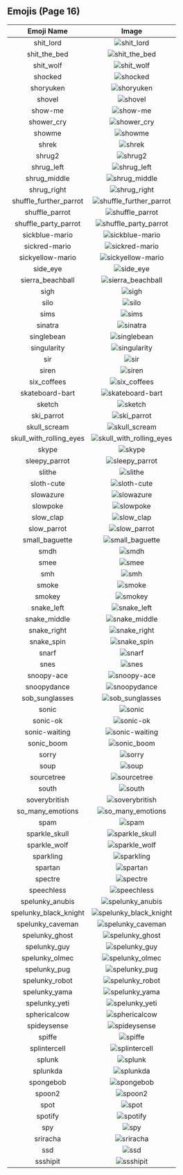 
## Emojis (Page 16)
|Emoji Name|Image|
| :-: | :-: |
|shit_lord| ![shit_lord](/output/shit_lord.png)|
|shit_the_bed| ![shit_the_bed](/output/shit_the_bed.png)|
|shit_wolf| ![shit_wolf](/output/shit_wolf.png)|
|shocked| ![shocked](/output/shocked.gif)|
|shoryuken| ![shoryuken](/output/shoryuken.gif)|
|shovel| ![shovel](/output/shovel.png)|
|show-me| ![show-me](/output/show-me)|
|shower_cry| ![shower_cry](/output/shower_cry.png)|
|showme| ![showme](/output/showme.jpg)|
|shrek| ![shrek](/output/shrek.png)|
|shrug2| ![shrug2](/output/shrug2.png)|
|shrug_left| ![shrug_left](/output/shrug_left.png)|
|shrug_middle| ![shrug_middle](/output/shrug_middle.png)|
|shrug_right| ![shrug_right](/output/shrug_right.png)|
|shuffle_further_parrot| ![shuffle_further_parrot](/output/shuffle_further_parrot.gif)|
|shuffle_parrot| ![shuffle_parrot](/output/shuffle_parrot.gif)|
|shuffle_party_parrot| ![shuffle_party_parrot](/output/shuffle_party_parrot.gif)|
|sickblue-mario| ![sickblue-mario](/output/sickblue-mario.gif)|
|sickred-mario| ![sickred-mario](/output/sickred-mario.gif)|
|sickyellow-mario| ![sickyellow-mario](/output/sickyellow-mario.gif)|
|side_eye| ![side_eye](/output/side_eye.png)|
|sierra_beachball| ![sierra_beachball](/output/sierra_beachball.gif)|
|sigh| ![sigh](/output/sigh.png)|
|silo| ![silo](/output/silo.png)|
|sims| ![sims](/output/sims.png)|
|sinatra| ![sinatra](/output/sinatra.png)|
|singlebean| ![singlebean](/output/singlebean.jpg)|
|singularity| ![singularity](/output/singularity.jpg)|
|sir| ![sir](/output/sir.png)|
|siren| ![siren](/output/siren.gif)|
|six_coffees| ![six_coffees](/output/six_coffees.png)|
|skateboard-bart| ![skateboard-bart](/output/skateboard-bart.gif)|
|sketch| ![sketch](/output/sketch.png)|
|ski_parrot| ![ski_parrot](/output/ski_parrot.gif)|
|skull_scream| ![skull_scream](/output/skull_scream.png)|
|skull_with_rolling_eyes| ![skull_with_rolling_eyes](/output/skull_with_rolling_eyes.png)|
|skype| ![skype](/output/skype.png)|
|sleepy_parrot| ![sleepy_parrot](/output/sleepy_parrot.gif)|
|slithe| ![slithe](/output/slithe.png)|
|sloth-cute| ![sloth-cute](/output/sloth-cute.jpg)|
|slowazure| ![slowazure](/output/slowazure)|
|slowpoke| ![slowpoke](/output/slowpoke.jpg)|
|slow_clap| ![slow_clap](/output/slow_clap.gif)|
|slow_parrot| ![slow_parrot](/output/slow_parrot.gif)|
|small_baguette| ![small_baguette](/output/small_baguette.png)|
|smdh| ![smdh](/output/smdh.gif)|
|smee| ![smee](/output/smee.jpg)|
|smh| ![smh](/output/smh.gif)|
|smoke| ![smoke](/output/smoke.gif)|
|smokey| ![smokey](/output/smokey.png)|
|snake_left| ![snake_left](/output/snake_left.png)|
|snake_middle| ![snake_middle](/output/snake_middle.png)|
|snake_right| ![snake_right](/output/snake_right.png)|
|snake_spin| ![snake_spin](/output/snake_spin.gif)|
|snarf| ![snarf](/output/snarf.png)|
|snes| ![snes](/output/snes.png)|
|snoopy-ace| ![snoopy-ace](/output/snoopy-ace.png)|
|snoopydance| ![snoopydance](/output/snoopydance.gif)|
|sob_sunglasses| ![sob_sunglasses](/output/sob_sunglasses.png)|
|sonic| ![sonic](/output/sonic.gif)|
|sonic-ok| ![sonic-ok](/output/sonic-ok.png)|
|sonic-waiting| ![sonic-waiting](/output/sonic-waiting.gif)|
|sonic_boom| ![sonic_boom](/output/sonic_boom.gif)|
|sorry| ![sorry](/output/sorry.jpg)|
|soup| ![soup](/output/soup.png)|
|sourcetree| ![sourcetree](/output/sourcetree.png)|
|south| ![south](/output/south.png)|
|soverybritish| ![soverybritish](/output/soverybritish.png)|
|so_many_emotions| ![so_many_emotions](/output/so_many_emotions.gif)|
|spam| ![spam](/output/spam.jpg)|
|sparkle_skull| ![sparkle_skull](/output/sparkle_skull.png)|
|sparkle_wolf| ![sparkle_wolf](/output/sparkle_wolf.png)|
|sparkling| ![sparkling](/output/sparkling.gif)|
|spartan| ![spartan](/output/spartan.png)|
|spectre| ![spectre](/output/spectre.png)|
|speechless| ![speechless](/output/speechless.gif)|
|spelunky_anubis| ![spelunky_anubis](/output/spelunky_anubis.png)|
|spelunky_black_knight| ![spelunky_black_knight](/output/spelunky_black_knight.png)|
|spelunky_caveman| ![spelunky_caveman](/output/spelunky_caveman.png)|
|spelunky_ghost| ![spelunky_ghost](/output/spelunky_ghost.png)|
|spelunky_guy| ![spelunky_guy](/output/spelunky_guy.png)|
|spelunky_olmec| ![spelunky_olmec](/output/spelunky_olmec.png)|
|spelunky_pug| ![spelunky_pug](/output/spelunky_pug.png)|
|spelunky_robot| ![spelunky_robot](/output/spelunky_robot.png)|
|spelunky_yama| ![spelunky_yama](/output/spelunky_yama.png)|
|spelunky_yeti| ![spelunky_yeti](/output/spelunky_yeti.png)|
|sphericalcow| ![sphericalcow](/output/sphericalcow.png)|
|spideysense| ![spideysense](/output/spideysense.png)|
|spiffe| ![spiffe](/output/spiffe.png)|
|splintercell| ![splintercell](/output/splintercell.png)|
|splunk| ![splunk](/output/splunk.png)|
|splunkda| ![splunkda](/output/splunkda.png)|
|spongebob| ![spongebob](/output/spongebob.png)|
|spoon2| ![spoon2](/output/spoon2.jpg)|
|spot| ![spot](/output/spot.gif)|
|spotify| ![spotify](/output/spotify.png)|
|spy| ![spy](/output/spy.png)|
|sriracha| ![sriracha](/output/sriracha.jpg)|
|ssd| ![ssd](/output/ssd.jpg)|
|ssshipit| ![ssshipit](/output/ssshipit.png)|